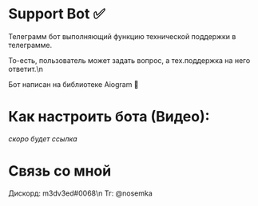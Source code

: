 # Support Bot ✅
Телеграмм бот выполняющий функцию технической поддержки в телеграмме.

То-есть, пользователь может задать вопрос, а тех.поддержка на него ответит.\n

Бот написан на библиотеке Aiogram 🤖

# Как настроить бота (Видео):
*скоро будет ссылка*


# Связь со мной
Дискорд: m3dv3ed#0068\n
Тг: @nosemka
